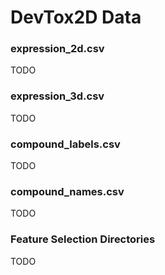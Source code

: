 # DevTox2D Data

### expression_2d.csv
TODO

### expression_3d.csv
TODO

### compound_labels.csv
TODO

### compound_names.csv
TODO

### Feature Selection Directories
TODO